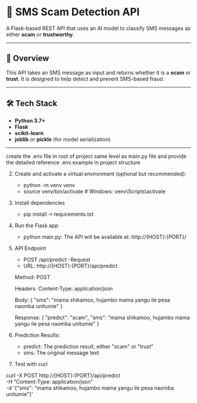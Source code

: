 ﻿# 📩 SMS Scam Detection API

A Flask-based REST API that uses an AI model to classify SMS messages as either **scam** or **trustworthy**.

---

## 🚀 Overview

This API takes an SMS message as input and returns whether it is a **scam** or **trust**. It is designed to help detect and prevent SMS-based fraud.

---

## 🛠️ Tech Stack

- **Python 3.7+**
- **Flask**
- **scikit-learn**
- **joblib** or **pickle** (for model serialization)

---

create the .env file in root of project same level as main.py file and provide the detailed reference .env.example in project structure

2. Create and activate a virtual environment (optional but recommended):
    - python -m venv venv
    - source venv/bin/activate  # Windows: venv\Scripts\activate
3. Install dependencies
    - pip install -r requirements.txt

4.  Run the Flask app
    - python main.py:  The API will be available at: http://{HOST}:{PORT}/

5.  API Endpoint
    - POST /api/predict
    -Request
    - URL: http://{HOST}:{PORT}/api/predict

    Method: POST

    Headers: Content-Type: application/json

    Body: { "sms": "mama shikamoo, hujambo mama yangu ile pesa naomba unitumie" }

    Response: { 
                "predict": "scam",
                "sms": "mama shikamoo, hujambo mama yangu ile pesa naomba unitumie"
               }
6.  Prediction Results:
    - predict: The prediction result, either "scam" or "trust"
    - sms: The original message text

7. Test with curl

curl -X POST http://{HOST}:{PORT}/api/predict \
  -H "Content-Type: application/json" \
  -d '{"sms": "mama shikamoo, hujambo mama yangu ile pesa naomba unitumie"}'





